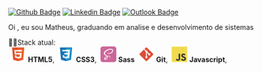 [![Github Badge](https://img.shields.io/badge/GitHub--000?style=social&logo=Github&logoColor=black&link=https://github.com/matheusfr8)](https://github.com/matheusfr8)
[![Linkedin Badge](https://img.shields.io/badge/LinkedIn--000?style=social&logo=Linkedin&logoColor=0077B5&link=https://www.linkedin.com/in/matheus-frança-178319101/)](https://www.linkedin.com/in/matheus-frança-178319101/)
[![Outlook Badge](https://img.shields.io/badge/email--000?style=social&logo=microsoft-outlook&logoColor=0078d4&link=mailto:matheusgabrielfranca@outlook.com)](mailto:matheusgabrielfranca@outlook.com)

Oi , eu sou Matheus, graduando em analise e desenvolvimento de sistemas

👨‍💻Stack atual:<br>
<img style="margin-left: 4px" src="/Stack icons/html.png"> <b>HTML5</b>,
<img style="margin-left: 4px" src="/Stack icons/css.png"> <b>CSS3</b>,
<img style="margin-left: 4px" src="/Stack icons/sass.png"> <b>Sass</b>
<img style="margin-left: 4px" src="/Stack icons/git.png"> <b>Git</b>,
<img style="margin-left: 4px" src="/Stack icons/javascript.png"> <b>Javascript</b>,


